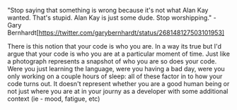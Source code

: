 "Stop saying that something is wrong because it's not what Alan Kay wanted. That's stupid. Alan Kay is just some dude. Stop worshipping." - Gary Bernhardt[https://twitter.com/garybernhardt/status/268148127503101953]

There is this notion that your code is who you are. In a way its true but I'd argue that your code is who you are at a particular moment of time. Just like a photograph represents a snapshot of who you are so does your code. Were you just learning the language, were you having a bad day, were you only working on a couple hours of sleep: all of these factor in to how your code turns out. It doesn't represent whether you are a good human being or not just where you are at in your journy as a developer with some additional context (ie - mood, fatigue, etc)
